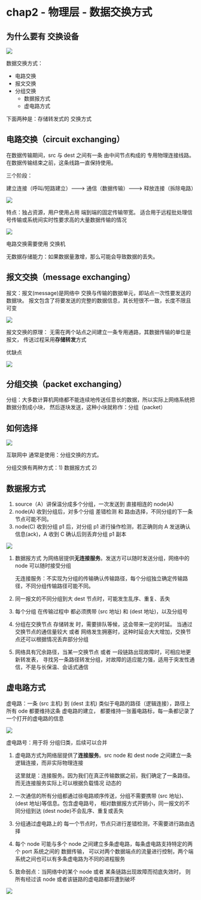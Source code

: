 # chap2 - 物理层 - 数据交换方式

## 为什么要有 交换设备

![](image/2024-02-22-20-18-41.png)

数据交换方式：

- 电路交换
- 报文交换
- 分组交换
  - 数据报方式
  - 虚电路方式

下面两种是：存储转发式的 交换方式

## 电路交换（circuit exchanging）

在数据传输期间，src 与 dest 之间有一条 由中间节点构成的 专用物理连接线路。
在数据传输结束之前，这条线路一直保持使用。

三个阶段：

建立连接（呼叫/短路建立）---> 通信（数据传输）---> 释放连接（拆除电路）

![](image/2024-02-22-23-04-03.png)

特点：独占资源，用户使用占用 端到端的固定传输带宽。
适合用于远程批处理信号传输或系统间实时性要求高的大量数据传输的情况

![](image/2024-02-22-23-05-59.png)

电路交换需要使用 交换机

无数据存储能力：如果数据量激增，那么可能会导致数据的丢失。

## 报文交换（message exchanging）

报文：报文(message)是网络中 交换与传输的数据单元，即站点一次性要发送的数据块。
报文包含了将要发送的完整的数据信息，其长短很不一致，长度不限且可变

![](image/2024-02-22-23-12-39.png)

报文交换的原理：
无需在两个站点之间建立一条专用通路，其数据传输的单位是报文， 传送过程采用**存储转发**方式

优缺点

![](image/2024-02-22-23-10-51.png)

## 分组交换（packet exchanging）

分组：大多数计算机网络都不能连续地传送任意长的数据，所以实际上网络系统把数据分割成小块，
然后逐块发送，这种小块就称作：分组（packet）

## 如何选择

![](image/2024-02-22-23-17-42.png)

互联网中 通常是使用：分组交换的方式。

分组交换有两种方式：1) 数据报方式 2)

## 数据报方式

1. source（A）讲保温分成多个分组，一次发送到 直接相连的 node(A)
2. node(A) 收到分组后，对多个分组 差错检测 和 路由选择，不同分组的下一条节点可能不同。
3. node(C) 收到分组 p1 后，对分组 p1 进行操作检测，若正确则向 A 发送确认信息(ack)，A 收到 C 确认后则丢弃分组 p1 副本

![](image/2024-02-22-23-26-16.png)

1. 数据报方式 为网络层提供**无连接服务**。发送方可以随时发送分组，网络中的 node 可以随时接受分组

   无连接服务：不实现为分组的传输确认传输路径，每个分组独立确定传输路径，不同分组传输路径可能不同。

2. 同一报文的不同分组到大 dest 节点时，可能发生乱序、重复、丢失

3. 每个分组 在传输过程中 都必须携带 (src 地址) 和 (dest 地址)，以及分组号

4. 分组在交换节点 存储转发 时，需要排队等候，这会带来一定的时延。
   当通过交换节点的通信量较大 或者 网络发生拥塞时，这种时延会大大增加，交换节点还可以根据情况丢弃部分分组

5. 网络具有冗余路径，当某一交换节点 或者 一段链路出现故障时，可相应地更新转发表，
   寻找另一条路径转发分组，对故障的适应能力强，适用于突发性通信，不是与长保温、会话式通信

## 虚电路方式

虚电路：一条 (src 主机) 到 (dest 主机) 类似于电路的路径（逻辑连接），路径上所有 ode 都要维持这条 虚电路的建立，
都要维持一张蓄电路标，每一条都记录了 一个打开的虚电路的信息

![](image/2024-02-22-23-41-56.png)

虚电路号：用于将 分组归类，后续可以合并

1. 虚电路方式为网络层提供了**连接服务**。src node 和 dest node 之间建立一条逻辑连接，而非实际物理连接

   这里就是：连接服务。因为我们在真正传输数据之前，我们确定了一条路径。
   而无连接服务实际上可以根据负载情况 动态的

2. 一次通信的所有分组都通过徐电路顺序传送，分组不需要携带 (src 地址)、(dest 地址)等信息。包含虚电路号，
   相对数据报方式开销小，同一报文的不同分组到达 (dest node)不会乱序、重复或丢失

3. 分组通过虚电路上的 每一个节点时，节点只进行差错检测，不需要进行路由选择

4. 每个 node 可能与多个 node 之间建立多条虚电路，每条虚电路支持特定的两个 port 系统之间的 数据传输，
   可以对两个数据端点的流量进行控制，两个端系统之间也可以有多条虚电路为不同的进程服务

5. 致命弱点：当网络中的某个 node 或者 某条链路出现故障而彻底失效时，
   则所有经过该 node 或者该链路的虚电路都将遭到破坏

![](image/2024-02-22-23-50-20.png)
